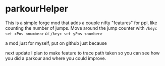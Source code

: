 # parkourHelper
This is a simple forge mod that adds a couple nifty "features" for ppl, like counting the number of jumps.
Move around the jump counter with `/keyc set xPos <number>` or `/keyc set yPos <number>`

a mod just for myself, put on github just because

next update I plan to make feature to trace path taken so you can see how you did a parkour and where you could improve.